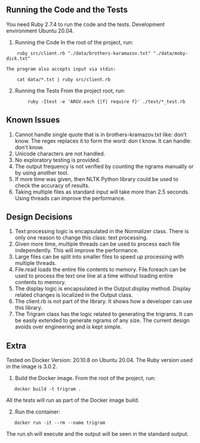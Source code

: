 ## Running the Code and the Tests

You need Ruby 2.7.4 to run the code and the tests. Development environment Ubuntu 20.04.

1. Running the Code
    In the root of the project, run:

```
	ruby src/client.rb "./data/brothers-karamazov.txt" "./data/moby-dick.txt"
```

	The program also accepts input via stdin: 

```
	cat data/*.txt | ruby src/client.rb
```

2. Running the Tests
	From the project root, run:

```
		ruby -Itest -e 'ARGV.each {|f| require f}' ./test/*_test.rb
```     

## Known Issues

1. Cannot handle single quote that is in brothers-kramazov.txt like: don’t know. The regex
   replaces it to form the word: don t know. It can handle: don't know.
2. Unicode characters are not handled.
3. No exploratory testing is provided.
4. The output frequency is not verified by counting the ngrams manually or by using another tool.
5. If more time was given, then NLTK Python library could be used to check the accuracy of results.
6. Taking multiple files as standard input will take more than 2.5 seconds. Using threads can
   improve the performance.

## Design Decisions

1. Text processing logic is encapsulated in the Normalizer class. 
   There is only one reason to change this class:  text processing.
2. Given more time, multiple threads can be used to process each file independently. 
   This will improve the performance.
3. Large files can be split into smaller files to speed up processing with multiple threads. 
4. File.read loads the entire file contents to memory. File.foreach can be used to process the 
   text one line at a time without loading entire contents to memory.
5. The display logic is encapsulated in the Output.display method. Display related changes 
    is localized in the Output class.
6. The client.rb is not part of the library. It shows how a developer can use this library.
7. The Trigram class has the logic related to generating the trigrams. It can be easily
   extended to generate ngrams of any size. The current design avoids over engineering and
   is kept simple.

## Extra

Tested on Docker Version: 20.10.8 on Ubuntu 20.04. The Ruby version used in the image is 3.0.2.

1. Build the Docker image. From the root of the project, run:

```
   docker build -t trigram .
```

   All the tests will run as part of the Docker image build.

2. Run the container:

```
   docker run -it --rm --name trigram
```

   The run.sh will execute and the output will be seen in the standard output.



